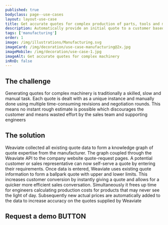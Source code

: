 ```yaml
---
published: true
bodyclass: page--use-cases
layout: layout-use-case
title: Get accurate quotes for complex production of parts, tools and machines
description: Automatically provide an initial quote to a customer based on previous quote knowledge and experience
tags: ['manufacturing']
order: 1
image: /img/illustrations/Manufacturing.svg
imageCard: /img/decoration/use-case-manufacturing@2x.jpg
imageMobile: /img/decoration/use-case-1.jpg
imageAlt: Get accurate quotes for complex machinery
inRnD: false
---
```


## The challenge

Generating quotes for complex machinery is traditionally a skilled, slow and manual task. Each quote is dealt with as a unique instance and manually done using multiple time-consuming revisions and negotiation rounds. This means no instant rough estimate is possible which discourages the customer and means wasted effort by the sales team and supporting engineers

## The solution

Weaviate collected all existing quote data to form a knowledge graph of quote expertise from the manufacturer. The graph coupled through the Weaviate API to the company website quote-request pages. A potential customer or sales representative can now self-serve a quote by entering their requirements. Once data is entered, Weaviate uses existing quote information to form a ballpark quote with upper and lower limits. This increases customer conversion by instantly giving a quote and allows for a quicker more efficient sales conversation. Simultaneously it frees up time for engineers calculating production costs for products that may never see the light of day. Subsequently new actual prices are automatically added to the data to increase accuracy on the quotes supplied by Weaviate


## Request a demo BUTTON
